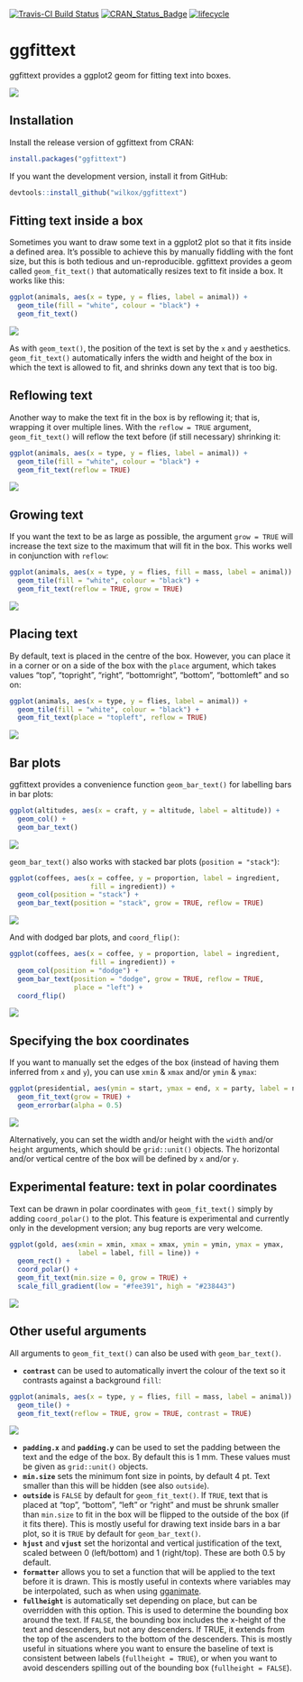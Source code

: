 
[![Travis-CI Build
Status](https://travis-ci.org/wilkox/ggfittext.svg?branch=master)](https://travis-ci.org/wilkox/ggfittext)
[![CRAN\_Status\_Badge](http://www.r-pkg.org/badges/version/ggfittext)](https://cran.r-project.org/package=ggfittext)
[![lifecycle](https://img.shields.io/badge/lifecycle-maturing-blue.svg)](https://www.tidyverse.org/lifecycle/#maturing)

# ggfittext

ggfittext provides a ggplot2 geom for fitting text into boxes.

![](man/figures/README-hero-1.png)<!-- -->

## Installation

Install the release version of ggfittext from CRAN:

``` r
install.packages("ggfittext")
```

If you want the development version, install it from GitHub:

``` r
devtools::install_github("wilkox/ggfittext")
```

## Fitting text inside a box

Sometimes you want to draw some text in a ggplot2 plot so that it fits
inside a defined area. It’s possible to achieve this by manually
fiddling with the font size, but this is both tedious and
un-reproducible. ggfittext provides a geom called `geom_fit_text()` that
automatically resizes text to fit inside a box. It works like this:

``` r
ggplot(animals, aes(x = type, y = flies, label = animal)) +
  geom_tile(fill = "white", colour = "black") +
  geom_fit_text()
```

![](man/figures/README-unnamed-chunk-4-1.png)<!-- -->

As with `geom_text()`, the position of the text is set by the `x` and
`y` aesthetics. `geom_fit_text()` automatically infers the width and
height of the box in which the text is allowed to fit, and shrinks down
any text that is too big.

## Reflowing text

Another way to make the text fit in the box is by reflowing it; that is,
wrapping it over multiple lines. With the `reflow = TRUE` argument,
`geom_fit_text()` will reflow the text before (if still necessary)
shrinking it:

``` r
ggplot(animals, aes(x = type, y = flies, label = animal)) +
  geom_tile(fill = "white", colour = "black") +
  geom_fit_text(reflow = TRUE)
```

![](man/figures/README-unnamed-chunk-5-1.png)<!-- -->

## Growing text

If you want the text to be as large as possible, the argument `grow =
TRUE` will increase the text size to the maximum that will fit in the
box. This works well in conjunction with `reflow`:

``` r
ggplot(animals, aes(x = type, y = flies, fill = mass, label = animal)) +
  geom_tile(fill = "white", colour = "black") +
  geom_fit_text(reflow = TRUE, grow = TRUE)
```

![](man/figures/README-unnamed-chunk-6-1.png)<!-- -->

## Placing text

By default, text is placed in the centre of the box. However, you can
place it in a corner or on a side of the box with the `place` argument,
which takes values “top”, “topright”, “right”, “bottomright”, “bottom”,
“bottomleft” and so on:

``` r
ggplot(animals, aes(x = type, y = flies, label = animal)) +
  geom_tile(fill = "white", colour = "black") +
  geom_fit_text(place = "topleft", reflow = TRUE)
```

![](man/figures/README-unnamed-chunk-7-1.png)<!-- -->

## Bar plots

ggfittext provides a convenience function `geom_bar_text()` for
labelling bars in bar plots:

``` r
ggplot(altitudes, aes(x = craft, y = altitude, label = altitude)) +
  geom_col() +
  geom_bar_text()
```

![](man/figures/README-unnamed-chunk-8-1.png)<!-- -->

`geom_bar_text()` also works with stacked bar plots (`position =
"stack"`):

``` r
ggplot(coffees, aes(x = coffee, y = proportion, label = ingredient,
                    fill = ingredient)) +
  geom_col(position = "stack") +
  geom_bar_text(position = "stack", grow = TRUE, reflow = TRUE)
```

![](man/figures/README-unnamed-chunk-9-1.png)<!-- -->

And with dodged bar plots, and `coord_flip()`:

``` r
ggplot(coffees, aes(x = coffee, y = proportion, label = ingredient,
                    fill = ingredient)) +
  geom_col(position = "dodge") +
  geom_bar_text(position = "dodge", grow = TRUE, reflow = TRUE, 
                place = "left") +
  coord_flip()
```

![](man/figures/README-unnamed-chunk-10-1.png)<!-- -->

## Specifying the box coordinates

If you want to manually set the edges of the box (instead of having them
inferred from `x` and `y`), you can use `xmin` & `xmax` and/or `ymin` &
`ymax`:

``` r
ggplot(presidential, aes(ymin = start, ymax = end, x = party, label = name)) +
  geom_fit_text(grow = TRUE) +
  geom_errorbar(alpha = 0.5)
```

![](man/figures/README-unnamed-chunk-11-1.png)<!-- -->

Alternatively, you can set the width and/or height with the `width`
and/or `height` arguments, which should be `grid::unit()` objects. The
horizontal and/or vertical centre of the box will be defined by `x`
and/or `y`.

## Experimental feature: text in polar coordinates

Text can be drawn in polar coordinates with `geom_fit_text()` simply by
adding `coord_polar()` to the plot. This feature is experimental and
currently only in the development version; any bug reports are very
welcome.

``` r
ggplot(gold, aes(xmin = xmin, xmax = xmax, ymin = ymin, ymax = ymax, 
                 label = label, fill = line)) +
  geom_rect() +
  coord_polar() +
  geom_fit_text(min.size = 0, grow = TRUE) +
  scale_fill_gradient(low = "#fee391", high = "#238443")
```

![](man/figures/README-unnamed-chunk-12-1.png)<!-- -->

## Other useful arguments

All arguments to `geom_fit_text()` can also be used with
`geom_bar_text()`.

  - **`contrast`** can be used to automatically invert the colour of the
    text so it contrasts against a background `fill`:

<!-- end list -->

``` r
ggplot(animals, aes(x = type, y = flies, fill = mass, label = animal)) +
  geom_tile() +
  geom_fit_text(reflow = TRUE, grow = TRUE, contrast = TRUE)
```

![](man/figures/README-unnamed-chunk-13-1.png)<!-- -->

  - **`padding.x`** and **`padding.y`** can be used to set the padding
    between the text and the edge of the box. By default this is 1 mm.
    These values must be given as `grid::unit()` objects.
  - **`min.size`** sets the minimum font size in points, by default 4
    pt. Text smaller than this will be hidden (see also `outside`).
  - **`outside`** is `FALSE` by default for `geom_fit_text()`. If
    `TRUE`, text that is placed at “top”, “bottom”, “left” or “right”
    and must be shrunk smaller than `min.size` to fit in the box will be
    flipped to the outside of the box (if it fits there). This is mostly
    useful for drawing text inside bars in a bar plot, so it is `TRUE`
    by default for `geom_bar_text()`.
  - **`hjust`** and **`vjust`** set the horizontal and vertical
    justification of the text, scaled between 0 (left/bottom) and 1
    (right/top). These are both 0.5 by default.
  - **`formatter`** allows you to set a function that will be applied to
    the text before it is drawn. This is mostly useful in contexts where
    variables may be interpolated, such as when using
    [gganimate](http://www.gganimate.com).
  - **`fullheight`** is automatically set depending on place, but can be
    overridden with this option. This is used to determine the bounding
    box around the text. If `FALSE`, the bounding box includes the
    x-height of the text and descenders, but not any descenders. If
    TRUE, it extends from the top of the ascenders to the bottom of the
    descenders. This is mostly useful in situations where you want to
    ensure the baseline of text is consistent between labels
    (`fullheight = TRUE`), or when you want to avoid descenders spilling
    out of the bounding box (`fullheight = FALSE`).
